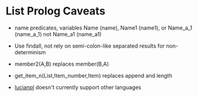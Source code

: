 # List Prolog Caveats

* name predicates, variables Name (name), Name1 (name1), or Name_a_1 (name_a_1) not Name_a1 (name_a1)

* Use findall, not rely on semi-colon-like separated results for non-determinism

* member2(A,B) replaces member(B,A)

* get_item_n(List,Item_number,Item) replaces append and length

* <a href="https://github.com/luciangreen/Philosophy/">lucianpl</a> doesn't currently support other languages
